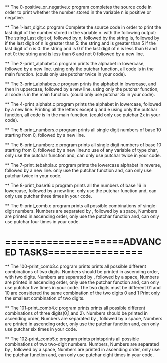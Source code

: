 ** The 0-positive_or_negative.c program completes the source code in order to print whether the number stored in the variable n is positive or negative.

** The 1-last_digit.c program Complete the source code in order to print the last digit of the number stored in the variable n. with the following output:
    The string Last digit of, followed by
    n, followed by
    the string is, followed by
        if the last digit of n is greater than 5: the string and is greater than 5
        if the last digit of n is 0: the string and is 0
        if the last digit of n is less than 6 and not 0: the string and is less than 6 and not 0
    followed by a new line.

** The 2-print_alphabet.c program prints the alphabet in lowercase, followed by a new line. using only the putchar function, all code is in the main function. (couls only use putchar twice in your code).

** The 3-print_alphabets.c program prints the alphabet in lowercase, and then in uppercase, followed by a new line. using only the putchar function, all code is in the main function. (could only use putchar 3x in your code).

** The 4-print_alphabt.c program prints the alphabet in lowercase, followed by a new line. Printing all the letters except q and e using only the putchar function, all code is in the main function. (could only use putchar 2x in your code).

** The 5-print_numbers.c program prints all single digit numbers of base 10 starting from 0, followed by a new line.

** The 6-print_numberz.c program prints all single digit numbers of base 10 starting from 0, followed by a new line.no use of any variable of type char, only use the putchar function and, can only use putchar twice in your code.

** The 7-print_tebahpla.c program prints the lowercase alphabet in reverse, followed by a new line. only use the putchar function and, can only use putchar twice in your code.

** The 8-print_base16.c program prints all the numbers of base 16 in lowercase, followed by a new line. only use the putchar function and, can only use putchar three times in your code.

** The 9-print_comb.c program prints all possible combinations of single-digit numbers. Numbers are separated by , followed by a space, Numbers are printed in ascending order, only use the putchar function and, can only use putchar four times in your code.

====================ADVANCED TASKS================
==================================================

** The 100-print_comb3.c program prints  prints all possible different combinations of two digits. Numbers should be printed in ascending order, with two digits. Numbers are separated by , followed by a space, Numbers are printed in ascending order, only use the putchar function and, can only use putchar five times in your code. The two digits must be different 01 and 10 are considered the same combination of the two digits 0 and 1 Print only the smallest combination of two digits.


** The 101-print_comb4.c program prints prints all possible different combinations of three digits(0,1,and 2). Numbers should be printed in ascending order, Numbers are separated by , followed by a space, Numbers are printed in ascending order, only use the putchar function and, can only use putchar six times in your code.

** The 102-print_comb5.c program prints printsprints all possible combinations of two two-digit numbers. Numbers, Numbers are separated by , followed by a space, Numbers are printed in ascending order, only use the putchar function and, can only use putchar eight times in your code.



